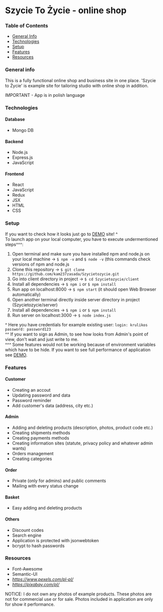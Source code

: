 # Szycie To Życie - online shop

### Table of Contents
* [General Info](#general-info)
* [Technologies](#technologies)
* [Setup](#setup)
* [Features](#features)
* [Resources](#resources)


### General info

This is a fully functional online shop and business site in one place. 'Szycie to Życie' is example site for tailoring studio with online shop in addition.<br>

IMPORTANT - App is in polish language


### Technologies

#### Database
* Mongo DB

#### Backend
* Node.js
* Express.js
* JavaScript

#### Frontend
* React
* JavaScript
* Redux
* JSX
* HTML
* CSS


### Setup

If you want to check how it looks just go to <a href='https://szycietozycie.firebaseapp.com'>DEMO</a> site! ^<br>
To launch app on your local computer, you have to execute undermentioned steps^^^: 
1. Open terminal and make sure you have installed npm and node.js on your local machine -> ``$ npm -v`` and ``$ node -v`` (this commands check versions of npm and node.js
2. Clone this repository -> ``$ git clone https://github.com/kam237zasada/Szycietozycie.git``
3. Go into client directory in project -> ``$ cd Szycietozycie/client``
4. Install all dependencies -> ``$ npm i`` or ``$ npm install``
5. Run app on localhost:8000 -> ``$ npm start`` (it should open Web Browser automatically)
6. Open another terminal directly inside server directory in project (Szycietozycie/server)
7. Install all dependencies -> ``$ npm i`` or ``$ npm install``
8. Run server on localhost:3000 -> ``$ node index.js``

^ Here you have credentials for example existing user:
``login: krulikos``
``password: password123``<br>
^^ If you want to sign as Admin, to see how looks from Admin's point of view, don't wait and just write to me.<br>
^^^ Some features would not be working because of environment variables which have to be hide. If you want to see full performance of application see <a href='https://szycietozycie.firebaseapp.com'>DEMO</a>. 


### Features

#### Customer

* Creating an accout
* Updating password and data
* Password reminder
* Add customer's data (address, city etc.)

#### Admin

* Adding and deleting products (description, photos, product code etc.)
* Creating shipments methods
* Creating payments methods
* Creating information sites (statute, privacy policy and whatever admin wants)
* Orders management
* Creating categories

#### Order

* Private (only for admins) and public comments
* Mailing with every status change

#### Basket

* Easy adding and deleting products

#### Others

* Discount codes
* Search engine
* Application is protected with jsonwebtoken
* bcrypt to hash passwords


### Resources

* Font-Awesome
* Semantic-UI
* *https://www.pexels.com/pl-pl/*
* *https://pixabay.com/pl/*

NOTICE: I do not own any photos of example products. These photos are not for commercial use or for sale. Photos included in application are only for show it performance.

